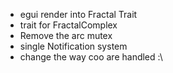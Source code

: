 - egui render into Fractal Trait
- trait for FractalComplex
- Remove the arc mutex
- single Notification system
- change the way coo are handled :\
